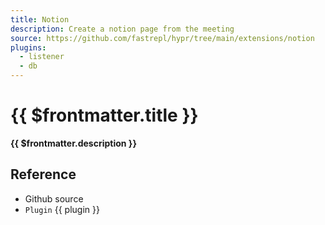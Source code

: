 ```yaml
---
title: Notion
description: Create a notion page from the meeting
source: https://github.com/fastrepl/hypr/tree/main/extensions/notion
plugins:
  - listener
  - db
---
```


# {{ $frontmatter.title }}

**{{ $frontmatter.description }}**

## Reference

<ul>
  <li><a :href="$frontmatter.source">Github source</a></li>
  <li v-for="plugin in $frontmatter.plugins">
    <a :href="`/plugins/${plugin}`"><code>Plugin</code> {{ plugin }}</a>
  </li>
</ul>
